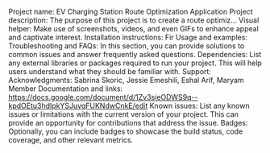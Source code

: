 Project name: EV Charging Station Route Optimization Application
Project description: The purpose of this project is to create a route optimiz...
Visual helper: Make use of screenshots, videos, and even GIFs to enhance appeal and captivate interest.
Installation instructions: Fir
Usage and examples: 
Troubleshooting and FAQs: In this section, you can provide solutions to common issues and answer frequently asked questions.
Dependencies: List any external libraries or packages required to run your project. This will help users understand what they should be familiar with.
Support: 
Acknowledgments: Sabrina Skoric, Jessie Emeshili, Eshal Arif, Maryam Member
Documentation and links: https://docs.google.com/document/d/1Zv3sieODWS9q--kpdOEtu3hdIpkYSJuvqFUKNdwCnkE/edit 
Known issues: List any known issues or limitations with the current version of your project. This can provide an opportunity for contributions that address the issue.
Badges: Optionally, you can include badges to showcase the build status, code coverage, and other relevant metrics.
